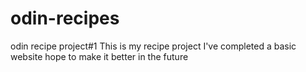 # odin-recipes
odin recipe project#1
This is my recipe project
I've completed a basic website hope to make it better in the future 
